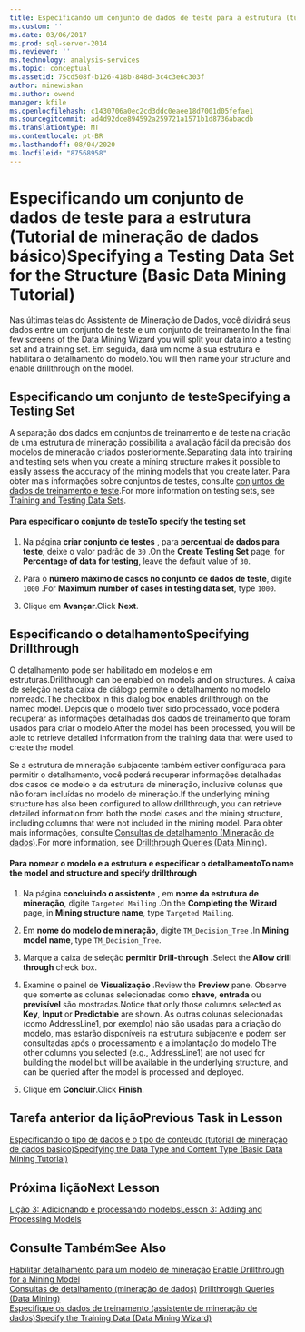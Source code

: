 ```yaml
---
title: Especificando um conjunto de dados de teste para a estrutura (tutorial de mineração de dados básico) | Microsoft Docs
ms.custom: ''
ms.date: 03/06/2017
ms.prod: sql-server-2014
ms.reviewer: ''
ms.technology: analysis-services
ms.topic: conceptual
ms.assetid: 75cd508f-b126-418b-848d-3c4c3e6c303f
author: minewiskan
ms.author: owend
manager: kfile
ms.openlocfilehash: c1430706a0ec2cd3ddc0eaee18d7001d05fefae1
ms.sourcegitcommit: ad4d92dce894592a259721a1571b1d8736abacdb
ms.translationtype: MT
ms.contentlocale: pt-BR
ms.lasthandoff: 08/04/2020
ms.locfileid: "87568958"
---
```

# <a name="specifying-a-testing-data-set-for-the-structure-basic-data-mining-tutorial"></a><span data-ttu-id="e2bcb-102">Especificando um conjunto de dados de teste para a estrutura (Tutorial de mineração de dados básico)</span><span class="sxs-lookup"><span data-stu-id="e2bcb-102">Specifying a Testing Data Set for the Structure (Basic Data Mining Tutorial)</span></span>
  <span data-ttu-id="e2bcb-103">Nas últimas telas do Assistente de Mineração de Dados, você dividirá seus dados entre um conjunto de teste e um conjunto de treinamento.</span><span class="sxs-lookup"><span data-stu-id="e2bcb-103">In the final few screens of the Data Mining Wizard you will split your data into a testing set and a training set.</span></span> <span data-ttu-id="e2bcb-104">Em seguida, dará um nome à sua estrutura e habilitará o detalhamento do modelo.</span><span class="sxs-lookup"><span data-stu-id="e2bcb-104">You will then name your structure and enable drillthrough on the model.</span></span>  
  
## <a name="specifying-a-testing-set"></a><span data-ttu-id="e2bcb-105">Especificando um conjunto de teste</span><span class="sxs-lookup"><span data-stu-id="e2bcb-105">Specifying a Testing Set</span></span>  
 <span data-ttu-id="e2bcb-106">A separação dos dados em conjuntos de treinamento e de teste na criação de uma estrutura de mineração possibilita a avaliação fácil da precisão dos modelos de mineração criados posteriormente.</span><span class="sxs-lookup"><span data-stu-id="e2bcb-106">Separating data into training and testing sets when you create a mining structure makes it possible to easily assess the accuracy of the mining models that you create later.</span></span> <span data-ttu-id="e2bcb-107">Para obter mais informações sobre conjuntos de testes, consulte [conjuntos de dados de treinamento e teste](../../2014/analysis-services/data-mining/training-and-testing-data-sets.md).</span><span class="sxs-lookup"><span data-stu-id="e2bcb-107">For more information on testing sets, see [Training and Testing Data Sets](../../2014/analysis-services/data-mining/training-and-testing-data-sets.md).</span></span>  
  
#### <a name="to-specify-the-testing-set"></a><span data-ttu-id="e2bcb-108">Para especificar o conjunto de teste</span><span class="sxs-lookup"><span data-stu-id="e2bcb-108">To specify the testing set</span></span>  
  
1.  <span data-ttu-id="e2bcb-109">Na página **criar conjunto de testes** , para **percentual de dados para teste**, deixe o valor padrão de `30` .</span><span class="sxs-lookup"><span data-stu-id="e2bcb-109">On the **Create Testing Set** page, for **Percentage of data for testing**, leave the default value of `30`.</span></span>  
  
2.  <span data-ttu-id="e2bcb-110">Para o **número máximo de casos no conjunto de dados de teste**, digite `1000` .</span><span class="sxs-lookup"><span data-stu-id="e2bcb-110">For **Maximum number of cases in testing data set**, type `1000`.</span></span>  
  
3.  <span data-ttu-id="e2bcb-111">Clique em **Avançar**.</span><span class="sxs-lookup"><span data-stu-id="e2bcb-111">Click **Next**.</span></span>  
  
## <a name="specifying-drillthrough"></a><span data-ttu-id="e2bcb-112">Especificando o detalhamento</span><span class="sxs-lookup"><span data-stu-id="e2bcb-112">Specifying Drillthrough</span></span>  
 <span data-ttu-id="e2bcb-113">O detalhamento pode ser habilitado em modelos e em estruturas.</span><span class="sxs-lookup"><span data-stu-id="e2bcb-113">Drillthrough can be enabled on models and on structures.</span></span> <span data-ttu-id="e2bcb-114">A caixa de seleção nesta caixa de diálogo permite o detalhamento no modelo nomeado.</span><span class="sxs-lookup"><span data-stu-id="e2bcb-114">The checkbox in this dialog box enables drillthrough on the named model.</span></span> <span data-ttu-id="e2bcb-115">Depois que o modelo tiver sido processado, você poderá recuperar as informações detalhadas dos dados de treinamento que foram usados para criar o modelo.</span><span class="sxs-lookup"><span data-stu-id="e2bcb-115">After the model has been processed,  you will be able to retrieve detailed information from the training data that were used to create the model.</span></span>  
  
 <span data-ttu-id="e2bcb-116">Se a estrutura de mineração subjacente também estiver configurada para permitir o detalhamento, você poderá recuperar informações detalhadas dos casos de modelo e da estrutura de mineração, inclusive colunas que não foram incluídas no modelo de mineração.</span><span class="sxs-lookup"><span data-stu-id="e2bcb-116">If the underlying mining structure has also been configured to allow drillthrough, you can retrieve detailed information from both the model cases and the mining structure, including columns that were not included in the mining model.</span></span> <span data-ttu-id="e2bcb-117">Para obter mais informações, consulte [Consultas de detalhamento &#40;Mineração de dados&#41;](../../2014/analysis-services/data-mining/drillthrough-queries-data-mining.md).</span><span class="sxs-lookup"><span data-stu-id="e2bcb-117">For more information, see [Drillthrough Queries &#40;Data Mining&#41;](../../2014/analysis-services/data-mining/drillthrough-queries-data-mining.md).</span></span>  
  
#### <a name="to-name-the-model-and-structure-and-specify-drillthrough"></a><span data-ttu-id="e2bcb-118">Para nomear o modelo e a estrutura e especificar o detalhamento</span><span class="sxs-lookup"><span data-stu-id="e2bcb-118">To name the model and structure and specify drillthrough</span></span>  
  
1.  <span data-ttu-id="e2bcb-119">Na página **concluindo o assistente** , em **nome da estrutura de mineração**, digite `Targeted Mailing` .</span><span class="sxs-lookup"><span data-stu-id="e2bcb-119">On the **Completing the Wizard** page, in **Mining structure name**, type `Targeted Mailing`.</span></span>  
  
2.  <span data-ttu-id="e2bcb-120">Em **nome do modelo de mineração**, digite `TM_Decision_Tree` .</span><span class="sxs-lookup"><span data-stu-id="e2bcb-120">In **Mining model name**, type `TM_Decision_Tree`.</span></span>  
  
3.  <span data-ttu-id="e2bcb-121">Marque a caixa de seleção **permitir Drill-through** .</span><span class="sxs-lookup"><span data-stu-id="e2bcb-121">Select the **Allow drill through** check box.</span></span>  
  
4.  <span data-ttu-id="e2bcb-122">Examine o painel de **Visualização** .</span><span class="sxs-lookup"><span data-stu-id="e2bcb-122">Review the **Preview** pane.</span></span> <span data-ttu-id="e2bcb-123">Observe que somente as colunas selecionadas como **chave**, **entrada** ou **previsível** são mostradas.</span><span class="sxs-lookup"><span data-stu-id="e2bcb-123">Notice that only those columns selected as **Key**, **Input** or **Predictable** are shown.</span></span> <span data-ttu-id="e2bcb-124">As outras colunas selecionadas (como AddressLine1, por exemplo) não são usadas para a criação do modelo, mas estarão disponíveis na estrutura subjacente e podem ser consultadas após o processamento e a implantação do modelo.</span><span class="sxs-lookup"><span data-stu-id="e2bcb-124">The other columns you selected (e.g., AddressLine1) are not used for building the model but will be available in the underlying structure, and can be queried after the model is processed and deployed.</span></span>  
  
5.  <span data-ttu-id="e2bcb-125">Clique em **Concluir**.</span><span class="sxs-lookup"><span data-stu-id="e2bcb-125">Click **Finish**.</span></span>  
  
## <a name="previous-task-in-lesson"></a><span data-ttu-id="e2bcb-126">Tarefa anterior da lição</span><span class="sxs-lookup"><span data-stu-id="e2bcb-126">Previous Task in Lesson</span></span>  
 [<span data-ttu-id="e2bcb-127">Especificando o tipo de dados e o tipo de conteúdo &#40;tutorial de mineração de dados básico&#41;</span><span class="sxs-lookup"><span data-stu-id="e2bcb-127">Specifying the Data Type and Content Type &#40;Basic Data Mining Tutorial&#41;</span></span>](../../2014/tutorials/specifying-the-data-type-and-content-type-basic-data-mining-tutorial.md)  
  
## <a name="next-lesson"></a><span data-ttu-id="e2bcb-128">Próxima lição</span><span class="sxs-lookup"><span data-stu-id="e2bcb-128">Next Lesson</span></span>  
 [<span data-ttu-id="e2bcb-129">Lição 3: Adicionando e processando modelos</span><span class="sxs-lookup"><span data-stu-id="e2bcb-129">Lesson 3: Adding and Processing Models</span></span>](../../2014/tutorials/lesson-3-adding-and-processing-models.md)  
  
## <a name="see-also"></a><span data-ttu-id="e2bcb-130">Consulte Também</span><span class="sxs-lookup"><span data-stu-id="e2bcb-130">See Also</span></span>  
 <span data-ttu-id="e2bcb-131">[Habilitar detalhamento para um modelo de mineração](../../2014/analysis-services/data-mining/enable-drillthrough-for-a-mining-model.md) </span><span class="sxs-lookup"><span data-stu-id="e2bcb-131">[Enable Drillthrough for a Mining Model](../../2014/analysis-services/data-mining/enable-drillthrough-for-a-mining-model.md) </span></span>  
 <span data-ttu-id="e2bcb-132">[Consultas de detalhamento &#40;mineração de dados&#41;](../../2014/analysis-services/data-mining/drillthrough-queries-data-mining.md) </span><span class="sxs-lookup"><span data-stu-id="e2bcb-132">[Drillthrough Queries &#40;Data Mining&#41;](../../2014/analysis-services/data-mining/drillthrough-queries-data-mining.md) </span></span>  
 [<span data-ttu-id="e2bcb-133">Especifique os dados de treinamento &#40;assistente de mineração de dados&#41;</span><span class="sxs-lookup"><span data-stu-id="e2bcb-133">Specify the Training Data &#40;Data Mining Wizard&#41;</span></span>](../../2014/analysis-services/specify-the-training-data-data-mining-wizard.md)  
  
  
